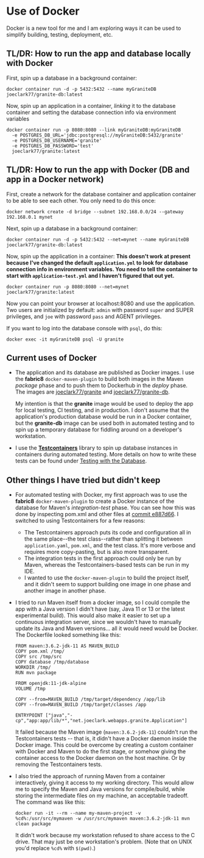 # Use of Docker

Docker is a new tool for me and I am exploring ways it can be used to simplify building, testing, deployment, etc.

## TL/DR: How to run the app and database locally with Docker

First, spin up a database in a background container:

    docker container run -d -p 5432:5432 --name myGraniteDB joeclark77/granite-db:latest
    
Now, spin up an application in a container, *linking* it to the database container and setting the database connection info via environment variables

    docker container run -p 8080:8080 --link myGraniteDB:myGraniteDB 
      -e POSTGRES_DB_URL='jdbc:postgresql://myGraniteDB:5432/granite' 
      -e POSTGRES_DB_USERNAME='granite' 
      -e POSTGRES_DB_PASSWORD='test' 
      joeclark77/granite:latest

## TL/DR: How to run the app with Docker (DB and app in a Docker network)

First, create a network for the database container and application container to be able to see each other.  You only need to do this once:

    docker network create -d bridge --subnet 192.168.0.0/24 --gateway 192.168.0.1 mynet
    
Next, spin up a database in a background container:

    docker container run -d -p 5432:5432 --net=mynet --name myGraniteDB joeclark77/granite-db:latest
    
Now, spin up the application in a container:
**This doesn't work at present because I've changed the default `application.yml` to look for database connection info in environment variables.  You need to tell the container to start with `application-test.yml` and I haven't figured that out yet.** 

    docker container run -p 8080:8080 --net=mynet joeclark77/granite:latest

Now you can point your browser at localhost:8080 and use the application.  Two users are initialized by default: `admin` with password `super` and SUPER privileges, and `joe` with password `pass` and AGENT privileges.

If you want to log into the database console with `psql`, do this:

    docker exec -it myGraniteDB psql -U granite

## Current uses of Docker

- The application and its database are published as Docker images.  I use the **fabric8** `docker-maven-plugin` to build both images in the Maven *package* phase and to push them to Dockerhub in the *deploy* phase.  The images are [joeclark77/granite](https://cloud.docker.com/u/joeclark77/repository/docker/joeclark77/granite) and [joeclark77/granite-db](https://cloud.docker.com/u/joeclark77/repository/docker/joeclark77/granite-db).
  
  My intention is that the **granite** image would be used to deploy the app for local testing, CI testing, and in production.  I don't assume that the application's production database would be run in a Docker container, but the **granite-db** image can be used both in automated testing and to spin up a temporary database for fiddling around on a developer's workstation.

- I use the [**Testcontainers**](https://www.testcontainers.org/) library to spin up database instances in containers during automated testing.  More details on how to write these tests can be found under [Testing with the Database](https://github.com/joeclark-phd/granite/tree/master/database#testing-with-the-database).

## Other things I have tried but didn't keep

- For automated testing with Docker, my first approach was to use the **fabric8** `docker-maven-plugin` to create a Docker instance of the database for Maven's *integration-test* phase.  You can see how this was done by inspecting pom.xml and other files at [commit e887d66](https://github.com/joeclark-phd/granite/tree/e887d661a232d7b4d0b7071adf6dbba63454789a).  I switched to using Testcontainers for a few reasons:
  - The Testcontainers approach puts its code and configuration all in the same place--the test class--rather than splitting it between `application.yaml`, `pom.xml`, and the test class.  It's more verbose and requires more copy-pasting, but is also more transparent.
  - The integration tests in the first approach could only be run by Maven, whereas the Testcontainers-based tests can be run in my IDE.
  - I wanted to use the `docker-maven-plugin` to build the project itself, and it didn't seem to support building one image in one phase and another image in another phase.

- I tried to run Maven itself from a docker image, so I could compile the app with a Java version I didn't have (say, Java 11 or 13 or the latest experimental build).  This would also make it easier to set up a continuous integration server, since we wouldn't have to manually update its Java and Maven versions... all it would need would be Docker.  The Dockerfile looked something like this:

    ```
    FROM maven:3.6.2-jdk-11 AS MAVEN_BUILD
    COPY pom.xml /tmp/
    COPY src /tmp/src
    COPY database /tmp/database
    WORKDIR /tmp/
    RUN mvn package
    
    FROM openjdk:11-jdk-alpine
    VOLUME /tmp
    
    COPY --from=MAVEN_BUILD /tmp/target/dependency /app/lib
    COPY --from=MAVEN_BUILD /tmp/target/classes /app
    
    ENTRYPOINT ["java","-cp","app:app/lib/*","net.joeclark.webapps.granite.Application"]
    ```

  It failed because the Maven image (`maven:3.6.2-jdk-11`) couldn't run the Testcontainers tests -- that is, it didn't have a Docker daemon inside the Docker image.  This could be overcome by creating a custom container with Docker and Maven to do the first stage, or somehow giving the container access to the Docker daemon on the host machine.  Or by removing the Testcontainers tests.

- I also tried the approach of running Maven from a container interactively, giving it access to my working directory.  This would allow me to specify the Maven and Java versions for compile/build, while storing the intermediate files on my machine, an acceptable tradeoff.  The command was like this:

    ```
    docker run -it --rm --name my-maven-project -v %cd%:/usr/src/mymaven -w /usr/src/mymaven maven:3.6.2-jdk-11 mvn clean package
    ```
  
  It didn't work because my workstation refused to share access to the C drive.  That may just be one workstation's problem.  (Note that on UNIX you'd replace `%cd%` with `$(pwd)`.)
